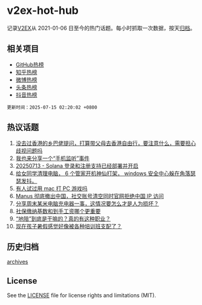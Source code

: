 # v2ex-hot-hub

 记录[V2EX](https://www.v2ex.com/)从 2021-01-06 日至今的热门话题。每小时抓取一次数据，按天[归档](archives)。
 
 ## 相关项目

- [GitHub热榜](https://github.com/lonnyzhang423/github-hot-hub)
- [知乎热榜](https://github.com/lonnyzhang423/zhihu-hot-hub)
- [微博热榜](https://github.com/lonnyzhang423/weibo-hot-hub)
- [头条热榜](https://github.com/lonnyzhang423/toutiao-hot-hub)
- [抖音热榜](https://github.com/lonnyzhang423/douyin-hot-hub)


 `更新时间：2025-07-15 02:20:02 +0800`

## 热议话题

1. [没去过香港的乡巴佬提问，打算带父母去香港自由行，要注意什么，需要担心歧视问题吗](https://www.v2ex.com/t/1144987)
1. [我也来分享一个“手机监听”事件](https://www.v2ex.com/t/1144996)
1. [20250713 - Solana 登录和注册支持已经部署并开启](https://www.v2ex.com/t/1144985)
1. [给女同学清理电脑， 6 个管家开机神仙打架， windows 安全中心躲在角落瑟瑟发抖。](https://www.v2ex.com/t/1145023)
1. [有人试过用 mac 打 PC 游戏吗](https://www.v2ex.com/t/1145007)
1. [Manus 彻底撤出中国，社交账号清空同时官网拒绝中国 IP 访问](https://www.v2ex.com/t/1145013)
1. [分享周末某米电脑充电器一事，这情况要怎么才是人为损坏？](https://www.v2ex.com/t/1144993)
1. [社保缴纳基数和到手工资哪个更重要](https://www.v2ex.com/t/1144989)
1. [“地陪”到底是干嘛的？真的有这种职业？](https://www.v2ex.com/t/1145043)
1. [现在孩子暑假感觉好像被各种培训班支配了？](https://www.v2ex.com/t/1145044)

## 历史归档

[archives](archives)

## License

See the [LICENSE](LICENSE) file for license rights and limitations (MIT).
